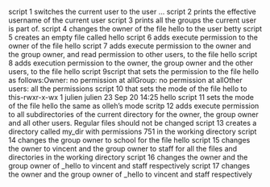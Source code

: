 script 1  switches the current user to the user ...
script 2  prints the effective username of the current user
script 3  prints all the groups the current user is part of.
script 4 changes the owner of the file hello to the user betty
script 5 creates an empty file called hello
script 6 adds execute permission to the owner of the file hello
script 7  adds execute permission to the owner and the group owner, and read permission to other users, to the file hello
script 8 adds execution permission to the owner, the group owner and the other users, to the file hello
script 9script that sets the permission to the file hello as follows:Owner: no permission at allGroup: no permission at allOther users: all the permissions
script 10 that sets the mode of the file hello to this-rwxr-x-wx 1 julien julien 23 Sep 20 14:25 hello
script 11 sets the mode of the file hello the same as olleh’s mode
scritp 12 adds execute permission to all subdirectories of the current directory for the owner, the group owner and all other users. Regular files should not be changed
script 13  creates a directory called my_dir with permissions 751 in the working directory
script 14 changes the group owner to school for the file hello
script 15 changes the owner to vincent and the group owner to staff for all the files and directories in the working directory
script 16 changes the owner and the group owner of _hello to vincent and staff respectively
script 17 changes the owner and the group owner of _hello to vincent and staff respectively
